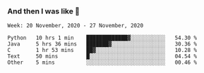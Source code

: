  ### And then I was like 🥱
<!--
**Mat2ja/Mat2ja** is a ✨ _special_ ✨ repository because its `README.md` (this file) appears on your GitHub profile.

Here are some ideas to get you started:

- 🔭 I’m currently working on ...
- 🌱 I’m currently learning ...
- 👯 I’m looking to collaborate on ...
- 🤔 I’m looking for help with ...
- 💬 Ask me about ...
- 📫 How to reach me: ...
- 😄 Pronouns: ...
- ⚡ Fun fact: ...
-->

<!--START_SECTION:waka-->
```text
Week: 20 November, 2020 - 27 November, 2020

Python   10 hrs 1 min    █████████████▓░░░░░░░░░░░   54.30 % 
Java     5 hrs 36 mins   ███████▓░░░░░░░░░░░░░░░░░   30.36 % 
C        1 hr 53 mins    ██▓░░░░░░░░░░░░░░░░░░░░░░   10.28 % 
Text     50 mins         █░░░░░░░░░░░░░░░░░░░░░░░░   04.54 % 
Other    5 mins          ░░░░░░░░░░░░░░░░░░░░░░░░░   00.46 % 
```
<!--END_SECTION:waka-->
